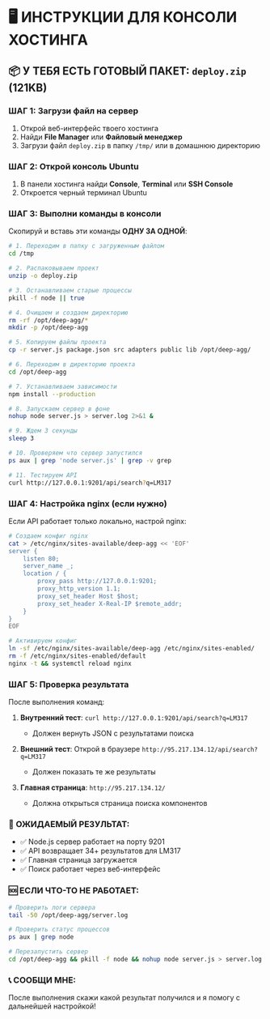 # 🖥️ ИНСТРУКЦИИ ДЛЯ КОНСОЛИ ХОСТИНГА

## 📦 У ТЕБЯ ЕСТЬ ГОТОВЫЙ ПАКЕТ: `deploy.zip` (121KB)

### ШАГ 1: Загрузи файл на сервер
1. Открой веб-интерфейс твоего хостинга
2. Найди **File Manager** или **Файловый менеджер**
3. Загрузи файл `deploy.zip` в папку `/tmp/` или в домашнюю директорию

### ШАГ 2: Открой консоль Ubuntu
1. В панели хостинга найди **Console**, **Terminal** или **SSH Console**
2. Откроется черный терминал Ubuntu

### ШАГ 3: Выполни команды в консоли

Скопируй и вставь эти команды **ОДНУ ЗА ОДНОЙ**:

```bash
# 1. Переходим в папку с загруженным файлом
cd /tmp

# 2. Распаковываем проект
unzip -o deploy.zip

# 3. Останавливаем старые процессы
pkill -f node || true

# 4. Очищаем и создаем директорию
rm -rf /opt/deep-agg/*
mkdir -p /opt/deep-agg

# 5. Копируем файлы проекта
cp -r server.js package.json src adapters public lib /opt/deep-agg/

# 6. Переходим в директорию проекта
cd /opt/deep-agg

# 7. Устанавливаем зависимости
npm install --production

# 8. Запускаем сервер в фоне
nohup node server.js > server.log 2>&1 &

# 9. Ждем 3 секунды
sleep 3

# 10. Проверяем что сервер запустился
ps aux | grep 'node server.js' | grep -v grep

# 11. Тестируем API
curl http://127.0.0.1:9201/api/search?q=LM317
```

### ШАГ 4: Настройка nginx (если нужно)

Если API работает только локально, настрой nginx:

```bash
# Создаем конфиг nginx
cat > /etc/nginx/sites-available/deep-agg << 'EOF'
server {
    listen 80;
    server_name _;
    location / {
        proxy_pass http://127.0.0.1:9201;
        proxy_http_version 1.1;
        proxy_set_header Host $host;
        proxy_set_header X-Real-IP $remote_addr;
    }
}
EOF

# Активируем конфиг
ln -sf /etc/nginx/sites-available/deep-agg /etc/nginx/sites-enabled/
rm -f /etc/nginx/sites-enabled/default
nginx -t && systemctl reload nginx
```

### ШАГ 5: Проверка результата

После выполнения команд:

1. **Внутренний тест**: `curl http://127.0.0.1:9201/api/search?q=LM317`
   - Должен вернуть JSON с результатами поиска

2. **Внешний тест**: Открой в браузере `http://95.217.134.12/api/search?q=LM317`
   - Должен показать те же результаты

3. **Главная страница**: `http://95.217.134.12/`
   - Должна открыться страница поиска компонентов

### 🎯 ОЖИДАЕМЫЙ РЕЗУЛЬТАТ:
- ✅ Node.js сервер работает на порту 9201
- ✅ API возвращает 34+ результатов для LM317
- ✅ Главная страница загружается
- ✅ Поиск работает через веб-интерфейс

### 🆘 ЕСЛИ ЧТО-ТО НЕ РАБОТАЕТ:

```bash
# Проверить логи сервера
tail -50 /opt/deep-agg/server.log

# Проверить статус процессов
ps aux | grep node

# Перезапустить сервер
cd /opt/deep-agg && pkill -f node && nohup node server.js > server.log 2>&1 &
```

### 📞 СООБЩИ МНЕ:
После выполнения скажи какой результат получился и я помогу с дальнейшей настройкой!
